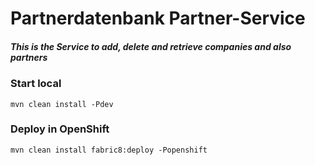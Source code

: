 # Partnerdatenbank Partner-Service
##### This is the Service to add, delete and retrieve companies and also partners

### Start local 
<code>mvn clean install -Pdev</code>

### Deploy in OpenShift
<code>mvn clean install fabric8:deploy -Popenshift</code>